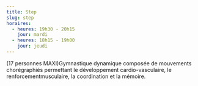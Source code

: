 ```yaml
---
title: Step
slug: step
horaires:
  - heures: 19h30 - 20h15
    jour: mardi
  - heures: 18h15 - 19h00
    jour: jeudi
---
```

(17 personnes MAXI)Gymnastique dynamique composée de mouvements chorégraphiés permettant le développement cardio-vasculaire, le renforcementmusculaire, la coordination et la mémoire.
